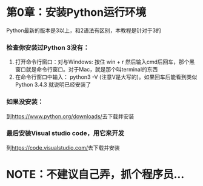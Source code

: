 # 第0章：安装Python运行环境

Python最新的版本是3以上，和2语法有区别，本教程是针对于3的
### 检查你安装过Python 3没有：

1. 打开命令行窗口：对与Windows: 按住 win + r 然后输入cmd后回车，那个黑窗口就是命令行窗口。对于Mac，就是那个叫terminal的东西
2. 在命令行窗口中输入： python3 -V (注意V是大写的)。如果回车后能看到类似 Python 3.4.3 就说明已经安装了

### 如果没安装：
到<https://www.python.org/downloads/>去下载并安装

### 最后安装Visual studio code，用它来开发
到<https://code.visualstudio.com/>去下载并安装

# NOTE：不建议自己弄，抓个程序员...
